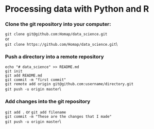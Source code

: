 # Processing data with Python and R

### Clone the git repository into your computer:
`git clone git@github.com:Homap/data_science.git`\
or\
`git clone https://github.com/Homap/data_science.git`\
### Push a directory into a remote repository
`echo "# data_science" >> README.md`\
`git init`\
`git add README.md`\
`git commit -m "first commit"`\
`git remote add origin git@github.com:username/directory.git`\
`git push -u origin master`\
### Add changes into the git repository
`git add .` or `git add filename`\
`git commit -m "These are the changes that I made"`\
`git push -u origin master`\

